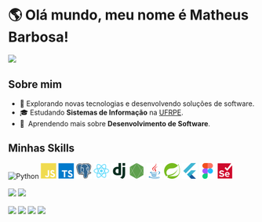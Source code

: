 
<!--
**matxg/matxg** is a ✨ _special_ ✨ repository because its `README.md` (this file) appears on your GitHub profile.

Here are some ideas to get you started:

- 🔭 I’m currently working on ...
- 🌱 I’m currently learning ...
- 👯 I’m looking to collaborate on ...
- 🤔 I’m looking for help with ...
- 💬 Ask me about ...
- 📫 How to reach me: ...
- 😄 Pronouns: ...
- ⚡ Fun fact: ...
- 💼 Trabalhando como **ÁREA EM QUE VOCÊ TRABALHA** na <a href="LINK DA EMPRESA">EMPRESA</a>
-->


# 🌎 Olá mundo, meu nome é Matheus Barbosa!
![](https://komarev.com/ghpvc/?username=souzera&color=006bed)


## Sobre mim

- 🤔 Explorando novas tecnologias e desenvolvendo soluções de software.
- 🎓 Estudando **Sistemas de Informação** na <a href="https://www.ufrpe.br/">UFRPE</a>.
- 🌱 &nbsp;Aprendendo mais sobre **Desenvolvimento de Software**.
<!-- - 💼 Trabalhando como {stack em que você trabalhar} na {empresa}. -->

## Minhas Skills
<div>
<img alt="Python" height="32" src="https://cdn.jsdelivr.net/gh/devicons/devicon/icons/python/python-original.svg" alt="python"/>
<img alt="Javascript" height="32" src="https://raw.githubusercontent.com/devicons/devicon/master/icons/javascript/javascript-plain.svg" alt="javascript"/>
<img alt="Typescript" height="32" src="https://raw.githubusercontent.com/devicons/devicon/master/icons/typescript/typescript-plain.svg" alt="typescript"/>
<img alt="Postgres" height="32" src="https://raw.githubusercontent.com/devicons/devicon/master/icons/postgresql/postgresql-original.svg">
<img alt="React" height="32" src="https://raw.githubusercontent.com/devicons/devicon/master/icons/react/react-original.svg" alt="react"/>
<img alt="Django" height="32" src="https://raw.githubusercontent.com/devicons/devicon/master/icons/django/django-plain.svg" alt="django"/>
<img alt="NodeJS" height="32" src="https://raw.githubusercontent.com/devicons/devicon/master/icons/nodejs/nodejs-plain.svg">
<img alt="Java" height="32" src="https://raw.githubusercontent.com/devicons/devicon/master/icons/java/java-original.svg">
<img alt="Spring" height="32"  src="https://raw.githubusercontent.com/devicons/devicon/master/icons/spring/spring-original.svg">
<img alt="Flutter" height="32" src="https://raw.githubusercontent.com/devicons/devicon/master/icons/flutter/flutter-original.svg" />
<img alt="Figma" height="32"  src="https://raw.githubusercontent.com/devicons/devicon/master/icons/figma/figma-original.svg">
<img alt="Selenium" height="32"  src="https://raw.githubusercontent.com/devicons/devicon/master/icons/selenium/selenium-original.svg">
</div>

<br>

<div align="left">
  <img height="150vh" src="https://github-readme-stats.vercel.app/api?username=souzera&theme=github_dark">
  <img height="150vh"  src="https://github-readme-stats.vercel.app/api/top-langs/?username=souzera&layout=compact&theme=github_dark&hide=CMake,Tcl,C%2B%2B,C,Objective-C,CSS,Swift,HTML,Shell,Powershell,Batchfile,Nushell,Yacc,Scss">
</div>

<br>

<div align="left">
<a href="https://devsouzera.vercel.app/" target="_blank"><img src="https://img.shields.io/badge/Portifólio-0A0A0A?style=for-the-badge&logo=dev.to&logoColor=white" target="_blank"></a>
<a href = "mailto:ps.matheusb@gmail.com"><img src="https://img.shields.io/badge/-Gmail-%23333?style=for-the-badge&logo=gmail&logoColor=white" target="_blank"></a>
<a href="https://www.linkedin.com/in/matheus-bsouza" target="_blank"><img src="https://img.shields.io/badge/-LinkedIn-%230077B5?style=for-the-badge&logo=linkedin&logoColor=white" target="_blank"></a>
<a href="https://www.behance.net/matheusBS" target="_blank"><img src="https://img.shields.io/badge/Behance-2639E4?style=for-the-badge&logo=behance&logoColor=white" target="_blank"></a>
</div>
